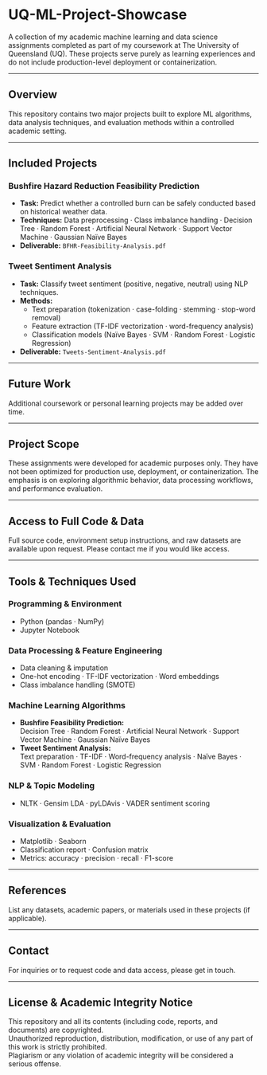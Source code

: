 # UQ-ML-Project-Showcase

A collection of my academic machine learning and data science assignments completed as part of my coursework at The University of Queensland (UQ). These projects serve purely as learning experiences and do not include production-level deployment or containerization.

---

## Overview

This repository contains two major projects built to explore ML algorithms, data analysis techniques, and evaluation methods within a controlled academic setting.

---

## Included Projects

### Bushfire Hazard Reduction Feasibility Prediction

- **Task:** Predict whether a controlled burn can be safely conducted based on historical weather data.  
- **Techniques:** Data preprocessing · Class imbalance handling · Decision Tree · Random Forest · Artificial Neural Network · Support Vector Machine · Gaussian Naïve Bayes  
- **Deliverable:** `BFHR-Feasibility-Analysis.pdf`

### Tweet Sentiment Analysis

- **Task:** Classify tweet sentiment (positive, negative, neutral) using NLP techniques.  
- **Methods:**  
  - Text preparation (tokenization · case-folding · stemming · stop-word removal)  
  - Feature extraction (TF-IDF vectorization · word-frequency analysis)  
  - Classification models (Naïve Bayes · SVM · Random Forest · Logistic Regression)  
- **Deliverable:** `Tweets-Sentiment-Analysis.pdf`

---

## Future Work

Additional coursework or personal learning projects may be added over time.

---

## Project Scope

These assignments were developed for academic purposes only. They have not been optimized for production use, deployment, or containerization. The emphasis is on exploring algorithmic behavior, data processing workflows, and performance evaluation.

---

## Access to Full Code & Data

Full source code, environment setup instructions, and raw datasets are available upon request. Please contact me if you would like access.

---

## Tools & Techniques Used

### Programming & Environment
- Python (pandas · NumPy)  
- Jupyter Notebook  

### Data Processing & Feature Engineering
- Data cleaning & imputation  
- One-hot encoding · TF-IDF vectorization · Word embeddings  
- Class imbalance handling (SMOTE)  

### Machine Learning Algorithms
- **Bushfire Feasibility Prediction:**  
  Decision Tree · Random Forest · Artificial Neural Network · Support Vector Machine · Gaussian Naïve Bayes  
- **Tweet Sentiment Analysis:**  
  Text preparation · TF-IDF · Word-frequency analysis · Naïve Bayes · SVM · Random Forest · Logistic Regression  

### NLP & Topic Modeling
- NLTK · Gensim LDA · pyLDAvis · VADER sentiment scoring  

### Visualization & Evaluation
- Matplotlib · Seaborn  
- Classification report · Confusion matrix  
- Metrics: accuracy · precision · recall · F1-score  

---

## References

List any datasets, academic papers, or materials used in these projects (if applicable).

---

## Contact

For inquiries or to request code and data access, please get in touch.

---

## License & Academic Integrity Notice

This repository and all its contents (including code, reports, and documents) are copyrighted.  
Unauthorized reproduction, distribution, modification, or use of any part of this work is strictly prohibited.  
Plagiarism or any violation of academic integrity will be considered a serious offense.  
